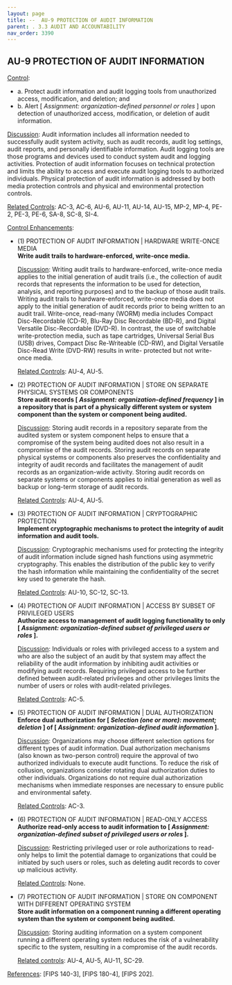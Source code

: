```yaml
---
layout: page
title: --  AU-9 PROTECTION OF AUDIT INFORMATION 
parent: . 3.3 AUDIT AND ACCOUNTABILITY
nav_order: 3390 
---
```


## AU-9 PROTECTION OF AUDIT INFORMATION

<ins>Control</ins>:

* a. Protect audit information and audit logging tools from unauthorized access, modification, and deletion; and
* b. Alert [ _Assignment: organization-defined personnel or roles_ ] upon detection of unauthorized access, modification, or deletion of audit information.

<ins>Discussion</ins>: Audit information includes all information needed to successfully audit system activity, such as audit records, audit log settings, audit reports, and personally identifiable information. Audit logging tools are those programs and devices used to conduct system audit and logging activities. Protection of audit information focuses on technical protection and limits the ability to access and execute audit logging tools to authorized individuals. Physical protection of audit information is addressed by both media protection controls and physical and environmental protection controls.

<ins>Related Controls</ins>: AC-3, AC-6, AU-6, AU-11, AU-14, AU-15, MP-2, MP-4, PE-2, PE-3, PE-6, SA-8, SC-8, SI-4.

<ins>Control Enhancements</ins>:

* (1) PROTECTION OF AUDIT INFORMATION | HARDWARE WRITE-ONCE MEDIA<br>
**Write audit trails to hardware-enforced, write-once media.**

    <ins>Discussion</ins>: Writing audit trails to hardware-enforced, write-once media applies to the initial generation of audit trails (i.e., the collection of audit records that represents the information to be used for detection, analysis, and reporting purposes) and to the backup of those audit trails. Writing audit trails to hardware-enforced, write-once media does not apply to the initial generation of audit records prior to being written to an audit trail. Write-once, read-many (WORM) media includes Compact Disc-Recordable (CD-R), Blu-Ray Disc Recordable (BD-R), and Digital Versatile Disc-Recordable (DVD-R). In contrast, the use of switchable write-protection media, such as tape cartridges, Universal Serial Bus (USB) drives, Compact Disc Re-Writeable (CD-RW), and Digital Versatile Disc-Read Write (DVD-RW) results in write- protected but not write-once media.

    <ins>Related Controls</ins>: AU-4, AU-5.

* (2) PROTECTION OF AUDIT INFORMATION | STORE ON SEPARATE PHYSICAL SYSTEMS OR COMPONENTS<br>
**Store audit records [ _Assignment: organization-defined frequency_ ] in a repository that is part of a physically different system or system component than the system or component being audited.**

    <ins>Discussion</ins>: Storing audit records in a repository separate from the audited system or system component helps to ensure that a compromise of the system being audited does not also result in a compromise of the audit records. Storing audit records on separate physical systems or components also preserves the confidentiality and integrity of audit records and facilitates the management of audit records as an organization-wide activity. Storing audit records on separate systems or components applies to initial generation as well as backup or long-term storage of audit records.

    <ins>Related Controls</ins>: AU-4, AU-5.

* (3) PROTECTION OF AUDIT INFORMATION | CRYPTOGRAPHIC PROTECTION<br>
**Implement cryptographic mechanisms to protect the integrity of audit information and audit tools.**

    <ins>Discussion</ins>: Cryptographic mechanisms used for protecting the integrity of audit information include signed hash functions using asymmetric cryptography. This enables the distribution of the public key to verify the hash information while maintaining the confidentiality of the secret key used to generate the hash.

    <ins>Related Controls</ins>: AU-10, SC-12, SC-13.

* (4) PROTECTION OF AUDIT INFORMATION | ACCESS BY SUBSET OF PRIVILEGED USERS<br>
**Authorize access to management of audit logging functionality to only [ _Assignment: organization-defined subset of privileged users or roles_ ].**

    <ins>Discussion</ins>: Individuals or roles with privileged access to a system and who are also the subject of an audit by that system may affect the reliability of the audit information by inhibiting audit activities or modifying audit records. Requiring privileged access to be further defined between audit-related privileges and other privileges limits the number of users or roles with audit-related privileges.

    <ins>Related Controls</ins>: AC-5.

* (5) PROTECTION OF AUDIT INFORMATION | DUAL AUTHORIZATION<br>
**Enforce dual authorization for [ _Selection (one or more): movement; deletion_ ] of [ _Assignment: organization-defined audit information_ ].**

    <ins>Discussion</ins>: Organizations may choose different selection options for different types of audit information. Dual authorization mechanisms (also known as two-person control) require the approval of two authorized individuals to execute audit functions. To reduce the risk of collusion, organizations consider rotating dual authorization duties to other individuals. Organizations do not require dual authorization mechanisms when immediate responses are necessary to ensure public and environmental safety.

    <ins>Related Controls</ins>: AC-3.

* (6) PROTECTION OF AUDIT INFORMATION | READ-ONLY ACCESS<br>
**Authorize read-only access to audit information to [ _Assignment: organization-defined subset of privileged users or roles_ ].**

    <ins>Discussion</ins>: Restricting privileged user or role authorizations to read-only helps to limit the potential damage to organizations that could be initiated by such users or roles, such as deleting audit records to cover up malicious activity.

    <ins>Related Controls</ins>: None.

* (7) PROTECTION OF AUDIT INFORMATION | STORE ON COMPONENT WITH DIFFERENT OPERATING
SYSTEM<br>
**Store audit information on a component running a different operating system than the system or component being audited.**

    <ins>Discussion</ins>: Storing auditing information on a system component running a different operating system reduces the risk of a vulnerability specific to the system, resulting in a compromise of the audit records.

    <ins>Related controls</ins>: AU-4, AU-5, AU-11, SC-29.

<ins>References</ins>: [FIPS 140-3], [FIPS 180-4], [FIPS 202].

